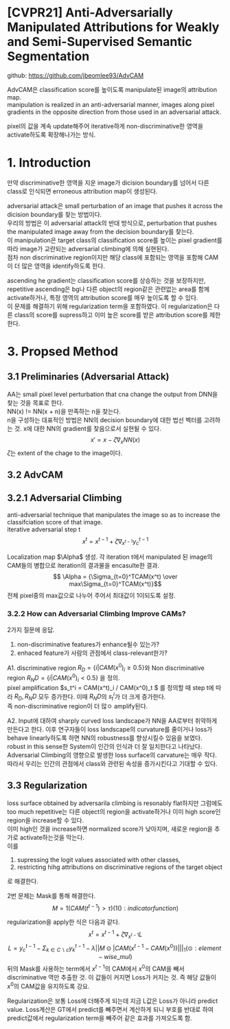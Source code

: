 # [CVPR21] Anti-Adversarially Manipulated Attributions for Weakly and Semi-Supervised Semantic Segmentation

github: https://github.com/jbeomlee93/AdvCAM

AdvCAM은 classification score를 높이도록 manipulate된 image의 attribution map.  
manipulation is realized in an anti-adversarial manner, images along pixel gradients in the opposite direction from those used in an adversarial attack.  

pixel의 값을 계속 update해주어 iterative하게 non-discriminative한 영역을 activate하도록 확장해나가는 방식.  

# 1. Introduction
만약 discriminative한 영역을 지운 image가 dicision boundary를 넘어서 다른 class로 인식되면 erroneous attribution map이 생성된다.  

adversarial attack은 small perturbation of an image that pushes it across the dicision boundary를 찾는 방법이다.  
우리의 방법은 이 adversarial attack의 반대 방식으로, perturbation that pushes the manipulated image away from the decision boundary를 찾는다.  
이 manipulation은 target class의 classification score를 높이는 pixel gradient를 따라 image가 교란되는 adversarial climbing에 의해 실현된다.   
점차 non discriminative region이지만 해당 class에 포함되는 영역을 포함해 CAM이 더 많은 영역을 identify하도록 한다.   

ascending he gradient는 classification score를 상승하는 것을 보장하지만,
repetitive ascending은 bg나 다른 object의 region같은 관련없는 area를 함께 activate하거나, 특정 영역의 attribution score를 매우 높이도록 할 수 있다.  
이 문제를 해결하기 위해 regularization term을 포함하였다. 이 regularization은 다른 class의 score를 supress하고 이미 높은 score를 받은 attribution score를 제한한다.  

# 3. Propsed Method
## 3.1 Preliminaries (Adversarial Attack)
AA는 small pixel level perturbation that cna change the output from DNN을 찾는 것을 목표로 한다.  
NN(x) != NN(x + n)을 만족하는 n을 찾는다.  
n을 구성하는 대표적인 방법은 NN의 decision boundary에 대한 법선 벡터를 고려하는 것. x에 대한 NN의 gradient를 찾음으로서 실현될 수 있다.   
$$x' = x - \zeta \nabla_xNN(x)$$
$\zeta$는 extent of the chage to the image이다.  

## 3.2 AdvCAM
## 3.2.1 Adversarial Climbing
anti-adversarial technique that manipulates the image so as to increase the classifciation score of that image.  
iterative adversarial step t
$$x^t = x^{t-1} + \zeta\nabla_{x^{t-1}}y_c^{t-1}$$

Localization map $\Alpha$ 생성. 각 iteration t에서 manipulated 된 image의 CAM들의 병합으로 iteration의 결과물을 encasulte한 결과.  
$$ \Alpha = {\Sigma_{t=0}^TCAM(x^t) \over max\Sigma_{t=0}^TCAM(x^t)}$$
전체 pixel중의 max값으로 나누어 주어서 최대값이 1이되도록 설정.  

### 3.2.2 How can Adversarial Climbing Improve CAMs?
2가지 질문에 응답.  
1. non-discriminative features가 enhance될수 있는가?
2. enhaced feature가 사람의 관점에서 class-relevant한가?

A1. discriminative region $R_D = \{i|CAM(x^0)_i \ge 0.5\}$와 Non discriminative region $R_ND = \{i|CAM(x^0)_i \lt 0.5\}$ 을 정의.  
pixel amplification $s_t^i = CAM(x^t)_i / CAM(x^0)_t $ 를 정의할 때 step t에 따라 $R_D, R_ND$ 모두 증가한다. 이때 $R_ND$의 $s_t^i$가 더 크게 증가한다.  
즉 non-discriminative region이 더 많ㅇ amplify된다.   

A2. Input에 대하여 sharply curved loss landscape가 NN을 AA로부터 취약하게 만든다고 한다. 
이후 연구자들이 loss landscape의 curvature를 줄이거나 loss가 behave linearly하도록 하면 NN의 robustness를 향상시킬수 있음을 보였다.  
robust in this sense한 System이 인간의 인식과 더 잘 일치한다고 나타났다.  
Adversarial Climbing의 영향으로 발생한 loss surface의 carvature는 매우 작다.  
따라서 우리는 인간의 관점에서 class와 관련된 속성을 증가시킨다고 기대할 수 있다.  

## 3.3 Regularization
loss surface obtained by adversarila climbing is resonably flat하지만 그럼에도 too much repetitive는 다른 object의 region을 activate하거나 이미 high score인 region을 increase할 수 있다.   
이미 high인 것을 increase하면 normalized score가 낮아지며, 새로운 region을 추가로 activate하는것을 막는다.  
이를 
1. supressing the logit values associated with other classes, 
2. restricting hihg attributions on discriminative regions of the target object  

로 해결한다.  

2번 문제는 Mask를 통해 해결한다.
$$M = 1(CAM(t^{t-1}) > \tau) (1(): indicator function)$$

regularization을 apply한 식은 다음과 같다.
$$ x^t = x^{t-1} + \zeta\nabla_{x^{t-1}}L$$
$$L = y_c^{t-1} - \Sigma_{k\in C\backslash c}y_k^{t-1} - \lambda||M\odot |CAM(x^{t-1} - CAM(x^0))|||_1 (\odot: element-wise\_ mul)$$
뒤의 Mask를 사용하는 term에서 $x^{t-1}$의 CAM에서 $x^{0}$의 CAM을 빼서 discriminative 역만 추출한 것. 이 값들이 커지면 Loss가 커지는 것. 즉 해당 값들이 $x^{0}$의 CAM값을 유지하도록 강요.   

Regularization은 보통 Loss에 더해주게 되는데 지금 L값은 Loss가 아니라 predict value. Loss계산은 GT에서 predict를 빼주면서 계산하게 되니 부호를 반대로 하여 predict값에서 regularization term을 빼주어 같은 효과를 가져오도록 함.  



